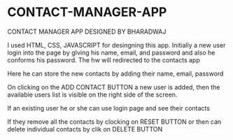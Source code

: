 # CONTACT-MANAGER-APP
CONTACT MANAGER APP DESIGNED BY BHARADWAJ

I used HTML, CSS, JAVASCRIPT for desingning this app.
Initially a new user login into the page by gIving his name, email, and password and also he conforms his password.
The hw will redirected to the contacts app 

Here he can store the new contacts by adding their name, email, password 

On clicking on the ADD CONTACT BUTTON a new user is added, then the available users list is visible on the right side of the screen.

If an existing user he or she can use login page and see their contacts

If they remove all the contacts by clocking on RESET BUTTON or then can delete individual contacts by clik on DELETE BUTTON
